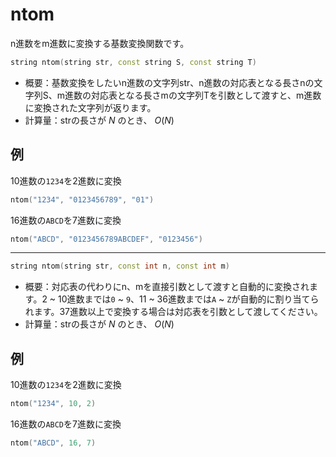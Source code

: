 # ntom
n進数をm進数に変換する基数変換関数です。

```cpp
string ntom(string str, const string S, const string T)
```

* 概要：基数変換をしたいn進数の文字列str、n進数の対応表となる長さnの文字列S、m進数の対応表となる長さmの文字列Tを引数として渡すと、m進数に変換された文字列が返ります。
* 計算量：strの長さが $N$ のとき、 $O(N)$

## 例
10進数の`1234`を2進数に変換
```cpp
ntom("1234", "0123456789", "01")
```
16進数の`ABCD`を7進数に変換
```cpp
ntom("ABCD", "0123456789ABCDEF", "0123456")
```
---
```cpp
string ntom(string str, const int n, const int m)
```

* 概要：対応表の代わりにn、mを直接引数として渡すと自動的に変換されます。2 ~ 10進数までは`0` ~ `9`、11 ~ 36進数までは`A` ~ `Z`が自動的に割り当てられます。37進数以上で変換する場合は対応表を引数として渡してください。
* 計算量：strの長さが $N$ のとき、 $O(N)$

## 例
10進数の`1234`を2進数に変換
```cpp
ntom("1234", 10, 2)
```
16進数の`ABCD`を7進数に変換
```cpp
ntom("ABCD", 16, 7)
```